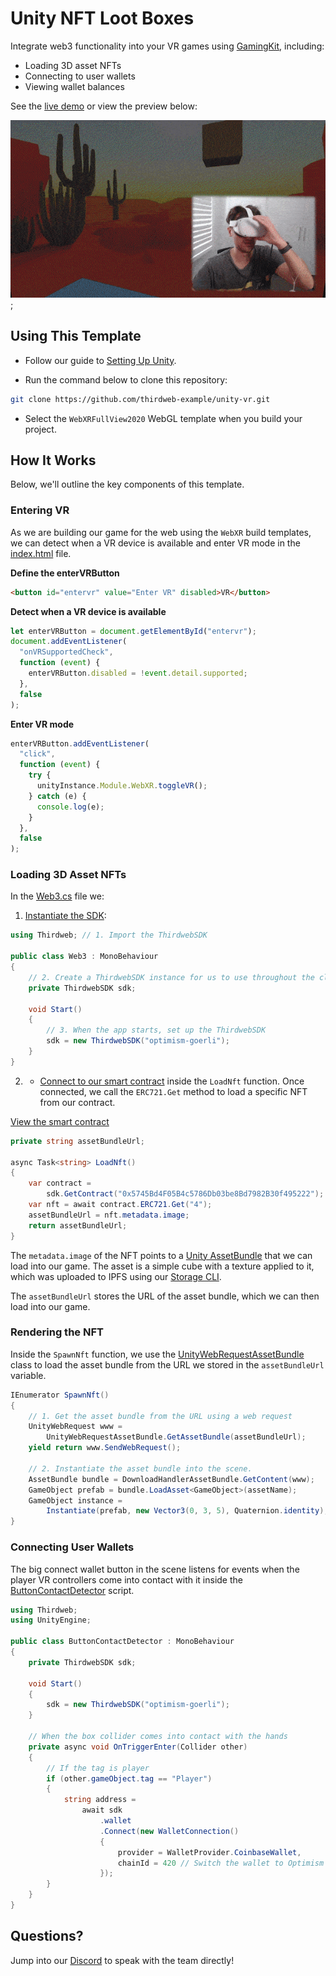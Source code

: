 # Unity NFT Loot Boxes

Integrate web3 functionality into your VR games using [GamingKit](https://portal.thirdweb.com/gamingkit), including:

- Loading 3D asset NFTs
- Connecting to user wallets
- Viewing wallet balances

See the [live demo](https://unity-vr.thirdweb-example.com) or view the preview below:

![Preview](./preview.gif);

## Using This Template

- Follow our guide to [Setting Up Unity](https://blog.thirdweb.com/guides/get-started-with-thirdwebs-unity-sdk/).

- Run the command below to clone this repository:

```bash
git clone https://github.com/thirdweb-example/unity-vr.git
```

- Select the `WebXRFullView2020` WebGL template when you build your project.

## How It Works

Below, we'll outline the key components of this template.

### Entering VR

As we are building our game for the web using the `WebXR` build templates, we can detect when a VR device is available and enter VR mode in the [index.html](./Assets/WebGLTemplates/WebXRFullView2020/index.html) file.

**Define the enterVRButton**

```html
<button id="entervr" value="Enter VR" disabled>VR</button>
```

**Detect when a VR device is available**

```js
let enterVRButton = document.getElementById("entervr");
document.addEventListener(
  "onVRSupportedCheck",
  function (event) {
    enterVRButton.disabled = !event.detail.supported;
  },
  false
);
```

**Enter VR mode**

```js
enterVRButton.addEventListener(
  "click",
  function (event) {
    try {
      unityInstance.Module.WebXR.toggleVR();
    } catch (e) {
      console.log(e);
    }
  },
  false
);
```

### Loading 3D Asset NFTs

In the [Web3.cs](./Assets/Scripts/Web3.cs) file we:

1.  [Instantiate the SDK](https://portal.thirdweb.com/gamingkit/setting-up/instantiating-the-sdk):

```csharp
using Thirdweb; // 1. Import the ThirdwebSDK

public class Web3 : MonoBehaviour
{
    // 2. Create a ThirdwebSDK instance for us to use throughout the class
    private ThirdwebSDK sdk;

    void Start()
    {
        // 3. When the app starts, set up the ThirdwebSDK
        sdk = new ThirdwebSDK("optimism-goerli");
    }
}
```

2. - [Connect to our smart contract](https://portal.thirdweb.com/gamingkit/interact-with-contracts/connect-to-a-contract) inside the `LoadNft` function. Once connected, we call the `ERC721.Get` method to load a specific NFT from our contract.

[View the smart contract](https://thirdweb.com/optimism-goerli/0xaca236B8569932eedBb2a5B958Ef22a81a6f768c/nfts)

```csharp
private string assetBundleUrl;

async Task<string> LoadNft()
{
    var contract =
        sdk.GetContract("0x5745Bd4F05B4c5786Db03be8Bd7982B30f495222");
    var nft = await contract.ERC721.Get("4");
    assetBundleUrl = nft.metadata.image;
    return assetBundleUrl;
}
```

The `metadata.image` of the NFT points to a [Unity AssetBundle](https://docs.unity3d.com/Manual/AssetBundlesIntro.html) that we can load into our game. The asset is a simple cube with a texture applied to it, which was uploaded to IPFS using our [Storage CLI](https://portal.thirdweb.com/storage).

The `assetBundleUrl` stores the URL of the asset bundle, which we can then load into our game.

### Rendering the NFT

Inside the `SpawnNft` function, we use the [UnityWebRequestAssetBundle](https://docs.unity3d.com/ScriptReference/Networking.UnityWebRequestAssetBundle.html) class to load the asset bundle from the URL we stored in the `assetBundleUrl` variable.

```csharp
IEnumerator SpawnNft()
{
    // 1. Get the asset bundle from the URL using a web request
    UnityWebRequest www =
        UnityWebRequestAssetBundle.GetAssetBundle(assetBundleUrl);
    yield return www.SendWebRequest();

    // 2. Instantiate the asset bundle into the scene.
    AssetBundle bundle = DownloadHandlerAssetBundle.GetContent(www);
    GameObject prefab = bundle.LoadAsset<GameObject>(assetName);
    GameObject instance =
        Instantiate(prefab, new Vector3(0, 3, 5), Quaternion.identity);
}
```

### Connecting User Wallets

The big connect wallet button in the scene listens for events when the player VR controllers come into contact with it inside the [ButtonContactDetector](./Assets/Scripts/ButtonContactDetector.cs) script.

```csharp
using Thirdweb;
using UnityEngine;

public class ButtonContactDetector : MonoBehaviour
{
    private ThirdwebSDK sdk;

    void Start()
    {
        sdk = new ThirdwebSDK("optimism-goerli");
    }

    // When the box collider comes into contact with the hands
    private async void OnTriggerEnter(Collider other)
    {
        // If the tag is player
        if (other.gameObject.tag == "Player")
        {
            string address =
                await sdk
                    .wallet
                    .Connect(new WalletConnection()
                    {
                        provider = WalletProvider.CoinbaseWallet,
                        chainId = 420 // Switch the wallet to Optimism Goerli on connection
                    });
        }
    }
}
```

## Questions?

Jump into our [Discord](https://discord.com/invite/thirdweb) to speak with the team directly!
